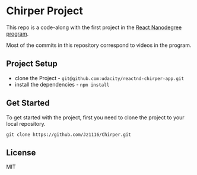# Chirper Project

This repo is a code-along with the first project in the [React Nanodegree program](https://www.udacity.com/course/react-nanodegree--nd019).

Most of the commits in this repository correspond to videos in the program.

## Project Setup

* clone the Project - `git@github.com:udacity/reactnd-chirper-app.git`
* install the dependencies - `npm install`

## Get Started
To get started with the project, first you need to clone the project to your local repository.
```
git clone https://github.com/Jz1116/Chirper.git
```

## License

MIT
